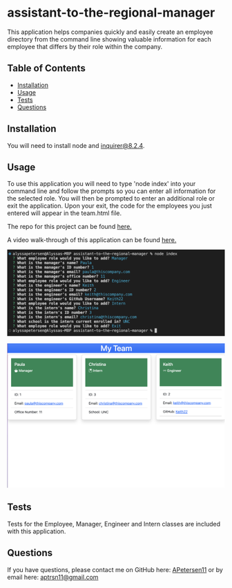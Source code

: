 # assistant-to-the-regional-manager
  

This application helps companies quickly and easily create an employee directory from the command line showing valuable information for each employee that differs by their role within the company.

## Table of Contents
- [Installation](#installation)
- [Usage](#usage)
- [Tests](#tests)
- [Questions](#questions)

## Installation

You will need to install node and  inquirer@8.2.4.

## Usage

To use this application you will need to type 'node index' into your command line and follow the prompts so you can enter all information for the selected role. You will then be prompted to enter an additional role or exit the application. Upon your exit, the code for the employees you just entered  will appear in the team.html file.

The repo for this project can be found [here.](https://github.com/APetersen11/assistant-to-the-regional-manager)

A video walk-through of this application can be found [here.](https://drive.google.com/file/d/1CNQJA13VLLSdRpEzl-LOa1_Bmr7VbhwV/view) 

![screenshot1](./src/images/Screen%20Shot%202022-09-16%20at%204.50.06%20PM.png)

![screenshot2](./src/images/Screen%20Shot%202022-09-16%20at%204.50.38%20PM.png)

## Tests

Tests for the Employee, Manager, Engineer and Intern classes are included with this application.

## Questions

If you have questions, please contact me on GitHub here: [APetersen11](https://github.com/APetersen11)
or by email here: [aptrsn11@gmail.com](mailto:aptrsn11@gmail.com)



